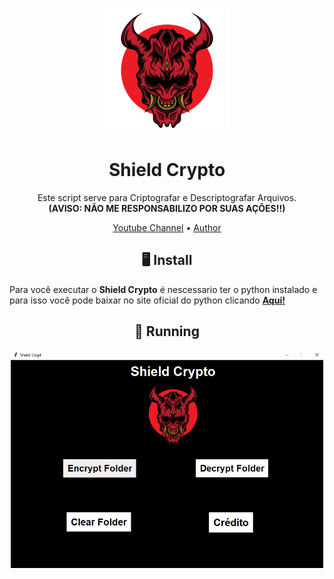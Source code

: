 


<p align="center" ><img alt="Shield" src="https://github.com/Thorzuck01/Shield-Crypto/blob/main/oni-bg.png"width=200></p>
<h1 align="center">Shield Crypto</h1>
<p align="center">

  

  <p align="center">
    Este script serve para Criptografar e Descriptografar Arquivos.<br>
   <strong>(AVISO: NÃO ME RESPONSABILIZO POR SUAS AÇÕES!!)</strong>
  </p>
</p> 




<p align="center">
  <a href="https://www.youtube.com/channel/UCtdE8vbIezT78YCBvHzRWDw" >Youtube Channel</a> •
  <a href="https://github.com/Thorzuck01">Author</a> 
</p>



<h2 align="center">🖥 Install</h2>


Para você executar o **Shield Crypto** é nescessario ter o python instalado e para isso você pode baixar no site oficial do python clicando [**Aqui!**](https://www.python.org/downloads/)


<p align="center" >
  <h2 align="center">🚀 Running</h2>
  <p align="center" ><img alt="Shield" src="https://github.com/Thorzuck01/Shield-Crypto/blob/main/run.png"width=500>

</p>



